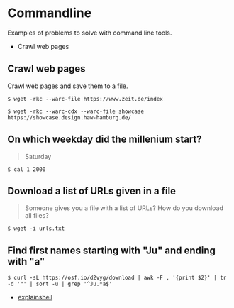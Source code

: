# Commandline

Examples of problems to solve with command line tools.

* Crawl web pages

## Crawl web pages

Crawl web pages and save them to a file.

```
$ wget -rkc --warc-file https://www.zeit.de/index
```

```
$ wget -rkc --warc-cdx --warc-file showcase https://showcase.design.haw-hamburg.de/
```

## On which weekday did the millenium start?

> Saturday

```
$ cal 1 2000
```

## Download a list of URLs given in a file

> Someone gives you a file with a list of URLs? How do you download all files?

```
$ wget -i urls.txt
```

## Find first names starting with "Ju" and ending with "a"

```
$ curl -sL https://osf.io/d2vyg/download | awk -F , '{print $2}' | tr -d '"' | sort -u | grep '^Ju.*a$'
```

* [explainshell](https://explainshell.com/explain?cmd=curl+-sL+https%3A%2F%2Fosf.io%2Fd2vyg%2Fdownload+%7C+awk+-F+%2C+%27%7Bprint+%242%7D%27+%7C+tr+-d+%27%22%27+%7C+sort+-u+%7C+grep+%27%5EJu.*a%24%27)
